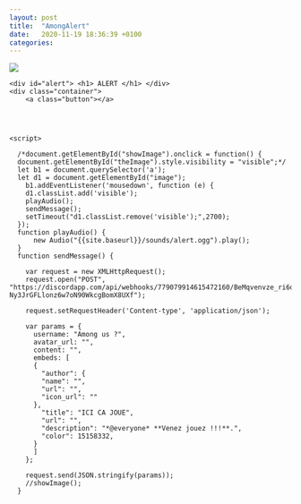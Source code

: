 ```yaml
---
layout: post
title:  "AmongAlert"
date:   2020-11-19 18:36:39 +0100
categories:
---
```

<!doctype html>
<html>
  <head>
    <div class='cadre'>
        <img id="image" src="{{site.baseurl}}/image/emergency.png">
    </div>
    <meta charset="utf-8">
    <img id="logo" src="{{site.baseurl}}/image/Among_Us_Logo.png" alt="" />
    <link href="{{site.baseurl}}/css/button.css" rel="stylesheet">
  </head>

  <body>

    <div id="alert"> <h1> ALERT </h1> </div>
    <div class="container">
        <a class="button"></a>




    <script>

      /*document.getElementById("showImage").onclick = function() {
      document.getElementById("theImage").style.visibility = "visible";*/
      let b1 = document.querySelector('a');
      let d1 = document.getElementById("image");
        b1.addEventListener('mousedown', function (e) {
        d1.classList.add('visible');
        playAudio();
        sendMessage();
        setTimeout("d1.classList.remove('visible');",2700);
      });
      function playAudio() {
          new Audio("{{site.baseurl}}/sounds/alert.ogg").play();
      }
      function sendMessage() {

        var request = new XMLHttpRequest();
        request.open("POST", "https://discordapp.com/api/webhooks/779079914615472160/BeMqvenvze_ri6dr4k64brSkdnm0nFerUujX-Ny3JrGFLlonz6w7oN90WkcgBomX8UXf");

        request.setRequestHeader('Content-type', 'application/json');

        var params = {
          username: "Among us ?",
          avatar_url: "",
          content: "",
          embeds: [
          {
            "author": {
            "name": "",
            "url": "",
            "icon_url": ""
          },
            "title": "ICI CA JOUE",
            "url": "",
            "description": "*@everyone* **Venez jouez !!!**.",
            "color": 15158332,
          }
          ]
        };

        request.send(JSON.stringify(params));
        //showImage();
      }
</script>
    </div>

 </body>

 </html>
